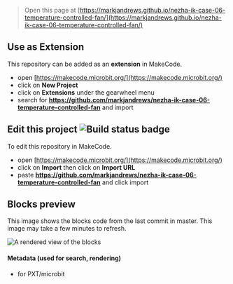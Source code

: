 
> Open this page at [https://markjandrews.github.io/nezha-ik-case-06-temperature-controlled-fan/](https://markjandrews.github.io/nezha-ik-case-06-temperature-controlled-fan/)

## Use as Extension

This repository can be added as an **extension** in MakeCode.

* open [https://makecode.microbit.org/](https://makecode.microbit.org/)
* click on **New Project**
* click on **Extensions** under the gearwheel menu
* search for **https://github.com/markjandrews/nezha-ik-case-06-temperature-controlled-fan** and import

## Edit this project ![Build status badge](https://github.com/markjandrews/nezha-ik-case-06-temperature-controlled-fan/workflows/MakeCode/badge.svg)

To edit this repository in MakeCode.

* open [https://makecode.microbit.org/](https://makecode.microbit.org/)
* click on **Import** then click on **Import URL**
* paste **https://github.com/markjandrews/nezha-ik-case-06-temperature-controlled-fan** and click import

## Blocks preview

This image shows the blocks code from the last commit in master.
This image may take a few minutes to refresh.

![A rendered view of the blocks](https://github.com/markjandrews/nezha-ik-case-06-temperature-controlled-fan/raw/master/.github/makecode/blocks.png)

#### Metadata (used for search, rendering)

* for PXT/microbit
<script src="https://makecode.com/gh-pages-embed.js"></script><script>makeCodeRender("{{ site.makecode.home_url }}", "{{ site.github.owner_name }}/{{ site.github.repository_name }}");</script>
